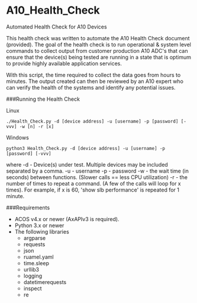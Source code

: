 # A10_Health_Check
Automated Health Check for A10 Devices

This health check was written to automate the A10 Health Check document (provided). The goal of the health check is to run operational & system level commands to collect output from customer production A10 ADC's that can ensure that the device(s) being tested are running in a state that is optimum to provide highly available application services. 

With this script, the time required to collect the data goes from hours to minutes. The output created can then be reviewed by an A10 expert who can verify the health of the systems and identify any potential issues.


###Running the Health Check

Linux

    ./Health_Check.py -d [device address] -u [username] -p [password] [-vvv] -w [n] -r [x]
    
  Windows

    python3 Health_Check.py -d [device address] -u [username] -p [password] [-vvv]

where
    -d - Device(s) under test. Multiple devices may be included separated by a comma.
    -u - username
    -p - password
    -w - the wait time (in seconds) between functions. (Slower calls == less CPU utilization)
    -r - the number of times to repeat a command. (A few of the calls will loop for x times). 
         For example, if x is 60, 'show slb performance' is repeated for 1 minute. 

###Requirements
* ACOS v4.x or newer (AxAPIv3 is required). 
* Python 3.x or newer
* The following libraries
    * argparse
    * requests
    * json
    * ruamel.yaml
    * time.sleep
    * urllib3
    * logging
    * datetimerequests
    * inspect
    * re
